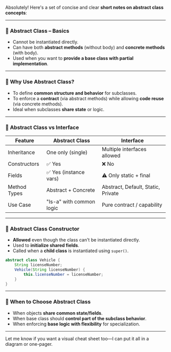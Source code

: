 Absolutely! Here's a set of concise and clear **short notes on abstract class concepts**:

---

### 🔹 **Abstract Class – Basics**
- Cannot be instantiated directly.
- Can have both **abstract methods** (without body) and **concrete methods** (with body).
- Used when you want to **provide a base class with partial implementation**.

---

### 🔹 **Why Use Abstract Class?**
- To define **common structure and behavior** for subclasses.
- To enforce a **contract** (via abstract methods) while allowing **code reuse** (via concrete methods).
- Ideal when subclasses **share state** or logic.

---

### 🔹 **Abstract Class vs Interface**
| Feature            | Abstract Class            | Interface                        |
|--------------------|---------------------------|----------------------------------|
| Inheritance        | One only (single)         | Multiple interfaces allowed      |
| Constructors       | ✅ Yes                    | ❌ No                            |
| Fields             | ✅ Yes (instance vars)    | ⚠️ Only static + final           |
| Method Types       | Abstract + Concrete       | Abstract, Default, Static, Private |
| Use Case           | "Is-a" with common logic  | Pure contract / capability       |

---

### 🔹 **Abstract Class Constructor**
- **Allowed** even though the class can't be instantiated directly.
- Used to **initialize shared fields**.
- Called when a **child class** is instantiated using `super()`.

```java
abstract class Vehicle {
    String licenseNumber;
    Vehicle(String licenseNumber) {
        this.licenseNumber = licenseNumber;
    }
}
```

---

### 🔹 **When to Choose Abstract Class**
- When objects **share common state/fields**.
- When base class should **control part of the subclass behavior**.
- When enforcing **base logic with flexibility** for specialization.

---

Let me know if you want a visual cheat sheet too—I can put it all in a diagram or one-pager.